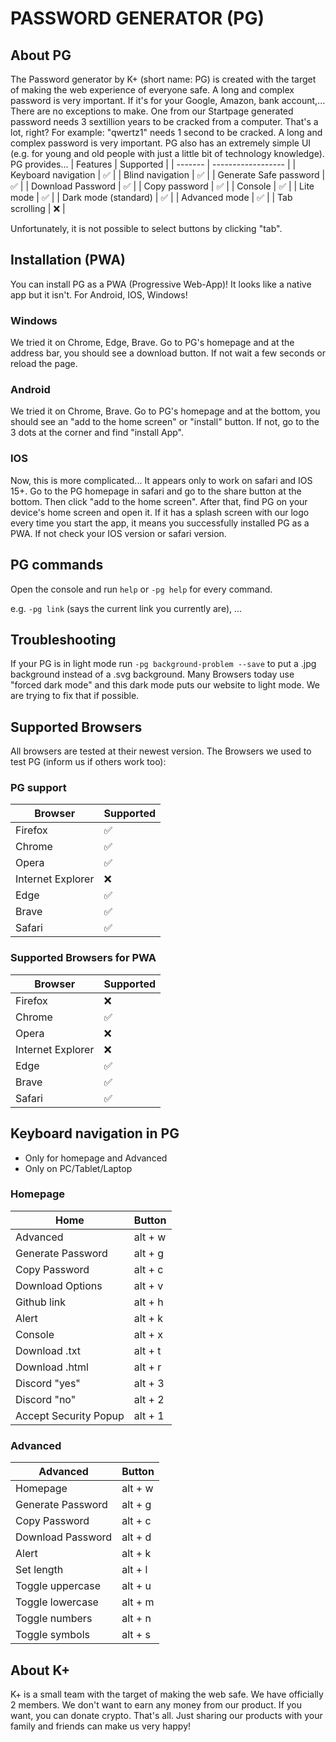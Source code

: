  

 # PASSWORD GENERATOR (PG)

 ##  About PG 

 The Password generator by K+ (short name: PG) is created with the target of making the web experience of everyone safe. A long and complex password is very important. If it's for your Google, Amazon, bank account,... There are no exceptions to make. One from our Startpage generated password needs 3 sextillion years to be cracked from a computer. That's a lot, right? For example: "qwertz1" needs 1 second to be cracked. A long and complex password is very important. PG also has an extremely simple UI (e.g. for young and old people with just a little bit of technology knowledge). 
PG provides...
| Features | Supported          |
| ------- | ------------------ |
| Keyboard navigation | :white_check_mark: |
| Blind navigation | :white_check_mark: |
| Generate Safe password | :white_check_mark: |
| Download Password | :white_check_mark: |
| Copy password | :white_check_mark: |
| Console | :white_check_mark: |
| Lite mode | :white_check_mark: |
| Dark mode (standard) | :white_check_mark: |
| Advanced mode | :white_check_mark: |
| Tab scrolling | :x: |

Unfortunately, it is not possible to select buttons by clicking "tab".

 ## Installation (PWA)

 You can install PG as a PWA (Progressive Web-App)! It looks like a native app but it isn't. For Android, IOS, Windows!  

 ### Windows 

 We tried it on Chrome, Edge, Brave. Go to PG's homepage and at the address bar, you should see a download button. If not wait a few seconds or reload the page. 

 ### Android 

 We tried it on Chrome, Brave. Go to PG's homepage and at the bottom, you should see an "add to the home screen" or "install" button. If not, go to the 3 dots at the corner and find "install App". 

 ### IOS 

 Now, this is more complicated... It appears only to work on safari and IOS 15+. Go to the PG homepage in safari and go to the share button at the bottom. Then click "add to the home screen". After that, find PG on your device's home screen and open it. If it has a splash screen with our logo every time you start the app, it means you successfully installed PG as a PWA. If not check your IOS version or safari version. 

 ## PG commands 

 Open the console and run ```help``` or ```-pg help``` for every command. 

  

 e.g. ```-pg link``` (says the current link you currently are), ... 

  

 ## Troubleshooting 

 If your PG is in light mode run ```-pg background-problem --save``` to put a .jpg background instead of a .svg background. Many Browsers today use "forced dark mode" and this dark mode puts our website to light mode. We are trying to fix that if possible. 
 
 ## Supported Browsers
All browsers are tested at their newest version.
The Browsers we used to test PG (inform us if others work too):
### PG support

| Browser | Supported          |
| ------- | ------------------ |
| Firefox | :white_check_mark: |
| Chrome  | :white_check_mark: |
| Opera   | :white_check_mark: |
| Internet Explorer   | :x:    |
| Edge | :white_check_mark:    |
| Brave | :white_check_mark: |
| Safari | :white_check_mark: |

### Supported Browsers for PWA

| Browser | Supported          |
| ------- | ------------------ |
| Firefox | :x: |
| Chrome  | :white_check_mark: |
| Opera   | :x: |
| Internet Explorer   | :x:    |
| Edge | :white_check_mark:    |
| Brave | :white_check_mark: |
| Safari | :white_check_mark: |

## Keyboard navigation in PG
- Only for homepage and Advanced
- Only on PC/Tablet/Laptop
### Homepage
| Home | Button       |
| ------- | ------------------ |
| Advanced | alt + w |
| Generate Password | alt + g |
| Copy Password| alt + c |
| Download Options | alt + v |
| Github link | alt + h  |
| Alert | alt + k |
| Console | alt + x |
| Download .txt | alt + t |
| Download .html | alt + r |
| Discord "yes" | alt + 3 |
| Discord "no" | alt + 2 |
| Accept Security Popup| alt + 1 |

### Advanced
| Advanced | Button  |
| ------- | ------------------ |
| Homepage | alt + w |
| Generate Password | alt + g |
| Copy Password | alt + c |
| Download Password | alt + d |
| Alert | alt + k |
| Set length | alt +  l|
| Toggle uppercase | alt + u |
| Toggle lowercase | alt + m |
| Toggle numbers | alt + n |
| Toggle symbols | alt + s |

 ## About K+ 

 K+ is a small team with the target of making the web safe. We have officially 2 members. We don't want to earn any money from our product. If you want, you can donate crypto. That's all. Just sharing our products with your family and friends can make us very happy!
